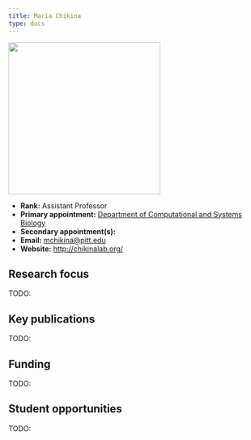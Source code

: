 ```yaml
---
title: Maria Chikina
type: docs
---
```


<img src="https://www.csb.pitt.edu/wp-content/uploads/2024/02/Chikina-300x300-1.jpg" width="300px">

-   **Rank:** Assistant Professor
-   **Primary appointment:** [Department of Computational and Systems Biology](https://www.csb.pitt.edu/)
-   **Secondary appointment(s):**
-   **Email:** <mchikina@pitt.edu>
-   **Website:** <http://chikinalab.org/>

## Research focus

TODO:

## Key publications

TODO:

## Funding

TODO:

## Student opportunities

TODO:
